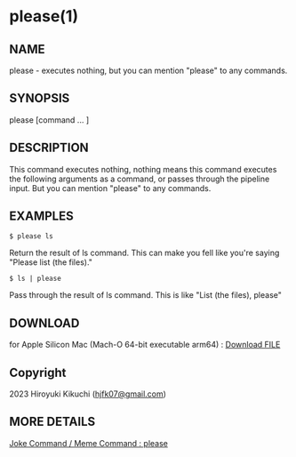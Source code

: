 # please(1)

## NAME
  please - executes nothing, but you can mention "please" to any commands.

## SYNOPSIS
  please [command ... ]
  
## DESCRIPTION
  This command executes nothing, nothing means this command executes the following arguments as a command, or passes through the pipeline input. 
  But you can mention "please" to any commands.

## EXAMPLES
    $ please ls
  
  Return the result of ls command. This can make you fell like you're saying "Please list (the files)."

    $ ls | please
  
  Pass through the result of ls command. This is like "List (the files), please"
  
## DOWNLOAD
  for Apple Silicon Mac (Mach-O 64-bit executable arm64) : <a id="raw-url" href="https://github.com/Hiro07/please/releases/download/v1.0.0/please">Download FILE</a>

## Copyright
  2023 Hiroyuki Kikuchi (hjfk07@gmail.com)

## MORE DETAILS
  <a href="https://hilog07.blogspot.com/2022/02/blog-post.html">Joke Command / Meme Command : please
</a>
